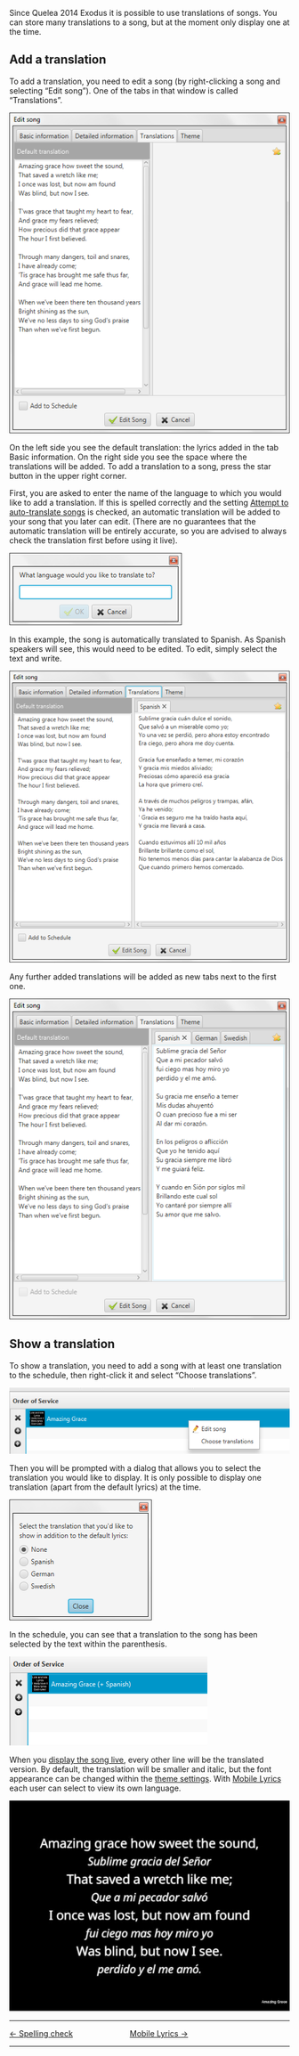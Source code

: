 Since Quelea 2014 Exodus it is possible to use translations of songs.
You can store many translations to a song, but at the moment only
display one at the time.

## Add a translation

To add a translation, you need to edit a song (by right-clicking a song
and selecting “Edit song”). One of the tabs in that window is called
“Translations”.

![](Quelea_manual-e-042.png)

On the left side you see the default translation: the lyrics added in
the tab Basic information. On the right side you see the space where the
translations will be added. To add a translation to a song, press the
star button in the upper right corner.

First, you are asked to enter the name of the language to which you
would like to add a translation. If this is spelled correctly and the
setting [Attempt to auto-translate
songs](General_tab#attempt-to-auto-translate-songs "General tab") is
checked, an automatic translation will be added to your song that you
later can edit. (There are no guarantees that the automatic translation
will be entirely accurate, so you are advised to always check the
translation first before using it live).

![](Quelea_manual-e-043.png)

In this example, the song is automatically translated to Spanish. As
Spanish speakers will see, this would need to be edited. To edit, simply
select the text and write.

![](Quelea_manual-e-044.png)

Any further added translations will be added as new tabs next to the
first one.

![](Quelea_manual-e-045.png)

## Show a translation

To show a translation, you need to add a song with at least one
translation to the schedule, then right-click it and select “Choose
translations”.

![](Quelea_manual-e-046.png)

Then you will be prompted with a dialog that allows you to select the
translation you would like to display. It is only possible to display
one translation (apart from the default lyrics) at the time.

![](Quelea_manual-e-047.png)

In the schedule, you can see that a translation to the song has been
selected by the text within the parenthesis.

![](Quelea_manual-e-048.png)

When you [display the song live](Showing_something_live "Showing something live"),
every other line will be the translated version. By default, the
translation will be smaller and italic, but the font appearance can be
changed within the [theme
settings](Themes#setting-up-a-theme "Themes"). With [Mobile
Lyrics](Mobile_Lyrics "Mobile Lyrics") each user can select to view its own
language.

![](Quelea_manual-e-049.jpg)

-----



[← Spelling check](Spelling_check "Spelling check")
&nbsp;&nbsp;&nbsp;&nbsp;&nbsp;&nbsp;&nbsp;&nbsp;&nbsp;&nbsp;&nbsp;&nbsp;&nbsp;&nbsp;&nbsp;&nbsp;&nbsp;&nbsp;&nbsp;&nbsp;&nbsp;&nbsp;&nbsp;&nbsp; [Mobile Lyrics
→](Mobile_Lyrics "Mobile Lyrics")

---
